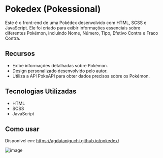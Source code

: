# Pokedex (Pokessional)

Este é o front-end de uma Pokédex desenvolvido com HTML, SCSS e JavaScript. Ele foi criado para exibir informações essenciais sobre diferentes Pokémon, incluindo Nome, Número, Tipo, Efetivo Contra e Fraco Contra.

## Recursos
- Exibe informações detalhadas sobre Pokémon.
- Design personalizado desenvolvido pelo autor.
- Utiliza a API PokeAPI para obter dados precisos sobre os Pokémon.

## Tecnologias Utilizadas
- HTML
- SCSS
- JavaScript

## Como usar
Disponível em: https://agdataniguchi.github.io/pokedex/

![image](https://github.com/AgdaTaniguchi/pokedex/assets/99812676/9e7f24ed-dfcf-4598-aad5-93dda101119c)
